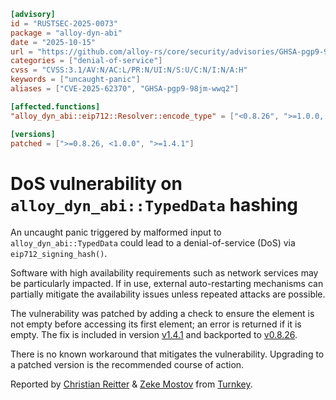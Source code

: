 ```toml
[advisory]
id = "RUSTSEC-2025-0073"
package = "alloy-dyn-abi"
date = "2025-10-15"
url = "https://github.com/alloy-rs/core/security/advisories/GHSA-pgp9-98jm-wwq2"
categories = ["denial-of-service"]
cvss = "CVSS:3.1/AV:N/AC:L/PR:N/UI:N/S:U/C:N/I:N/A:H"
keywords = ["uncaught-panic"]
aliases = ["CVE-2025-62370", "GHSA-pgp9-98jm-wwq2"]

[affected.functions]
"alloy_dyn_abi::eip712::Resolver::encode_type" = ["<0.8.26", ">=1.0.0, <1.4.1"]

[versions]
patched = [">=0.8.26, <1.0.0", ">=1.4.1"]
```

# DoS vulnerability on `alloy_dyn_abi::TypedData` hashing

An uncaught panic triggered by malformed input to `alloy_dyn_abi::TypedData` could lead to a denial-of-service (DoS) via `eip712_signing_hash()`.

Software with high availability requirements such as network services may be particularly impacted. If in use, external auto-restarting mechanisms can partially mitigate the availability issues unless repeated attacks are possible.

The vulnerability was patched by adding a check to ensure the element is not empty before accessing its first element; an error is returned if it is empty. The fix is included in version [v1.4.1](https://crates.io/crates/alloy-dyn-abi/1.4.1) and backported to [v0.8.26](https://crates.io/crates/alloy-dyn-abi/0.8.26).

There is no known workaround that mitigates the vulnerability. Upgrading to a patched version is the recommended course of action.

Reported by [Christian Reitter](https://github.com/cr-tk) & [Zeke Mostov](https://github.com/emostov) from [Turnkey](https://www.turnkey.com/).
